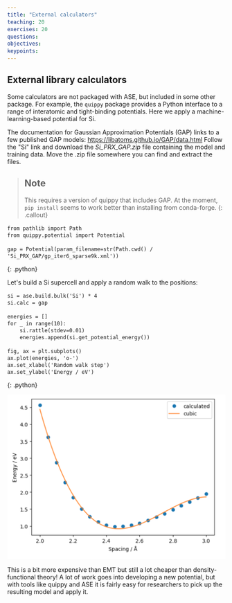 ```yaml
---
title: "External calculators"
teaching: 20
exercises: 20
questions:
objectives:
keypoints:
---
```


## External library calculators

Some calculators are not packaged with ASE, but included in some other package. For example, the `quippy` package provides a Python interface to a range of interatomic and tight-binding potentials. Here we apply a machine-learning-based potential for Si.

The documentation for Gaussian Approximation Potentials (GAP) links to a few published GAP models: https://libatoms.github.io/GAP/data.html
Follow the "Si" link and download the *Si_PRX_GAP.zip* file containing the model and training data. Move the .zip file somewhere you can find and extract the files.

> ## Note
> This requires a version of quippy that includes GAP. At the moment, `pip install` seems to work better than installing from conda-forge.
{: .callout}

~~~
from pathlib import Path
from quippy.potential import Potential

gap = Potential(param_filename=str(Path.cwd() / 'Si_PRX_GAP/gp_iter6_sparse9k.xml'))
~~~
{: .python}

Let's build a Si supercell and apply a random walk to the positions:

~~~
si = ase.build.bulk('Si') * 4
si.calc = gap

energies = []
for _ in range(10):
    si.rattle(stdev=0.01)
    energies.append(si.get_potential_energy())

fig, ax = plt.subplots()
ax.plot(energies, 'o-')
ax.set_xlabel('Random walk step')
ax.set_ylabel('Energy / eV')
~~~
{: .python}

![](./fig/energy_random_walk_plot.png)

This is a bit more expensive than EMT but still a lot cheaper than density-functional theory! A lot of work goes into developing a new potential, but with tools like quippy and ASE it is fairly easy for researchers to pick up the resulting model and apply it.